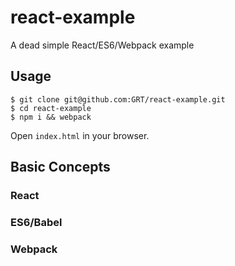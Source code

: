 # react-example
A dead simple React/ES6/Webpack example

## Usage

```
$ git clone git@github.com:GRT/react-example.git
$ cd react-example
$ npm i && webpack
```
Open `index.html` in your browser.


## Basic Concepts
### React
### ES6/Babel
### Webpack
